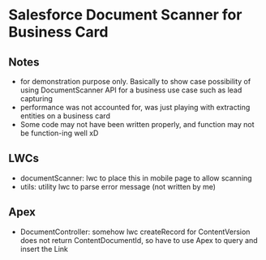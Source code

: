# Salesforce Document Scanner for Business Card

## Notes
- for demonstration purpose only. Basically to show case possibility of using DocumentScanner API for a business use case such as lead capturing
- performance was not accounted for, was just playing with extracting entities on a business card 
- Some code may not have been written properly, and function may not be function-ing well xD

## LWCs
- documentScanner: lwc to place this in mobile page to allow scanning
- utils: utility lwc to parse error message (not written by me)

## Apex
- DocumentController: somehow lwc createRecord for ContentVersion does not return ContentDocumentId, so have to use Apex to query and insert the Link
